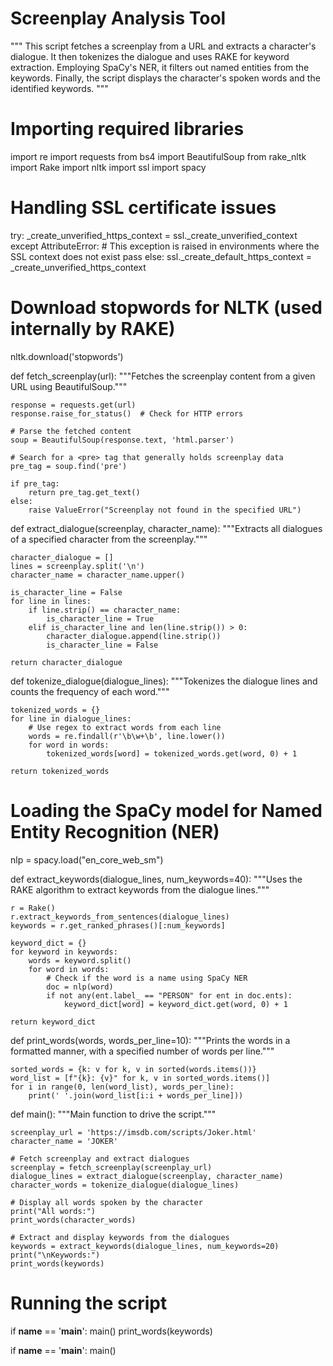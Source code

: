 # Screenplay Analysis Tool

""" 
This script fetches a screenplay from a URL and extracts a character's dialogue. 
It then tokenizes the dialogue and uses RAKE for keyword extraction. 
Employing SpaCy's NER, it filters out named entities from the keywords. 
Finally, the script displays the character's spoken words and the identified keywords.
"""

# Importing required libraries
import re
import requests
from bs4 import BeautifulSoup
from rake_nltk import Rake
import nltk
import ssl
import spacy

# Handling SSL certificate issues
try:
    _create_unverified_https_context = ssl._create_unverified_context
except AttributeError:
    # This exception is raised in environments where the SSL context does not exist
    pass
else:
    ssl._create_default_https_context = _create_unverified_https_context

# Download stopwords for NLTK (used internally by RAKE)
nltk.download('stopwords')

def fetch_screenplay(url):
    """Fetches the screenplay content from a given URL using BeautifulSoup."""
    
    response = requests.get(url)
    response.raise_for_status()  # Check for HTTP errors
    
    # Parse the fetched content
    soup = BeautifulSoup(response.text, 'html.parser')
    
    # Search for a <pre> tag that generally holds screenplay data
    pre_tag = soup.find('pre')

    if pre_tag:
        return pre_tag.get_text()
    else:
        raise ValueError("Screenplay not found in the specified URL")

def extract_dialogue(screenplay, character_name):
    """Extracts all dialogues of a specified character from the screenplay."""
    
    character_dialogue = []
    lines = screenplay.split('\n')
    character_name = character_name.upper()

    is_character_line = False
    for line in lines:
        if line.strip() == character_name:
            is_character_line = True
        elif is_character_line and len(line.strip()) > 0:
            character_dialogue.append(line.strip())
            is_character_line = False

    return character_dialogue

def tokenize_dialogue(dialogue_lines):
    """Tokenizes the dialogue lines and counts the frequency of each word."""
    
    tokenized_words = {}
    for line in dialogue_lines:
        # Use regex to extract words from each line
        words = re.findall(r'\b\w+\b', line.lower())
        for word in words:
            tokenized_words[word] = tokenized_words.get(word, 0) + 1

    return tokenized_words

# Loading the SpaCy model for Named Entity Recognition (NER)
nlp = spacy.load("en_core_web_sm")

def extract_keywords(dialogue_lines, num_keywords=40):
    """Uses the RAKE algorithm to extract keywords from the dialogue lines."""
    
    r = Rake()
    r.extract_keywords_from_sentences(dialogue_lines)
    keywords = r.get_ranked_phrases()[:num_keywords]

    keyword_dict = {}
    for keyword in keywords:
        words = keyword.split()
        for word in words:
            # Check if the word is a name using SpaCy NER
            doc = nlp(word)
            if not any(ent.label_ == "PERSON" for ent in doc.ents):
                keyword_dict[word] = keyword_dict.get(word, 0) + 1

    return keyword_dict

def print_words(words, words_per_line=10):
    """Prints the words in a formatted manner, with a specified number of words per line."""
    
    sorted_words = {k: v for k, v in sorted(words.items())}
    word_list = [f"{k}: {v}" for k, v in sorted_words.items()]
    for i in range(0, len(word_list), words_per_line):
        print(' '.join(word_list[i:i + words_per_line]))

def main():
    """Main function to drive the script."""
    
    screenplay_url = 'https://imsdb.com/scripts/Joker.html'
    character_name = 'JOKER'

    # Fetch screenplay and extract dialogues
    screenplay = fetch_screenplay(screenplay_url)
    dialogue_lines = extract_dialogue(screenplay, character_name)
    character_words = tokenize_dialogue(dialogue_lines)

    # Display all words spoken by the character
    print("All words:")
    print_words(character_words)

    # Extract and display keywords from the dialogues
    keywords = extract_keywords(dialogue_lines, num_keywords=20)
    print("\nKeywords:")
    print_words(keywords)

# Running the script
if __name__ == '__main__':
    main()
    print_words(keywords)

if __name__ == '__main__':
    main()
